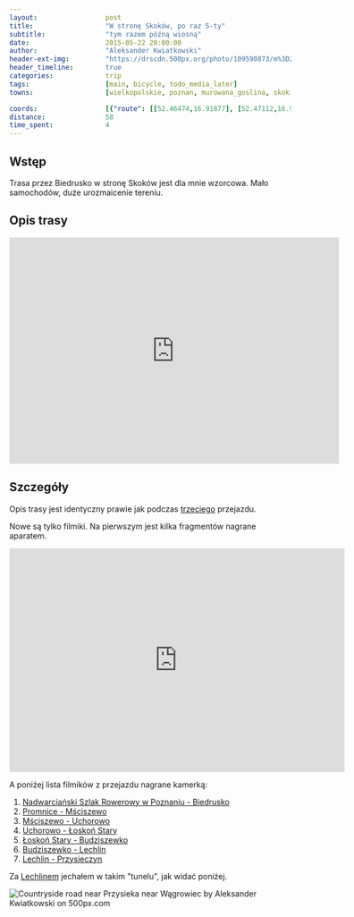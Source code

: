 ```yaml
---
layout:                 post
title:                  "W stronę Skoków, po raz 5-ty"
subtitle:               "tym razem późną wiosną"
date:                   2015-05-22 20:00:00
author:                 "Aleksander Kwiatkowski"
header-ext-img:         "https://drscdn.500px.org/photo/109590873/m%3D2048/12ec5971be3cf02991283eaf6fb1fc55"
header_timeline:        true
categories:             trip
tags:                   [main, bicycle, todo_media_later]
towns:                  [wielkopolskie, poznan, murowana_goslina, skoki, wagrowiec]

coords:                 [{"route": [[52.46474,16.91877], [52.47112,16.96598], [52.48105,16.96924], [52.50373,16.95774], [52.53047,16.94452], [52.54217,16.94572], [52.54039,16.95499], [52.54164,16.96589], [52.57660,16.96014], [52.58365,16.97182], [52.63670,16.94564], [52.65581,16.95834], [52.66290,17.05748], [52.69469,17.07052], [52.71393,17.09498], [52.70691,17.10906], [52.68517,17.14631], [52.67211,17.15343], [52.67450,17.16176]], "type": "bicycle"}, {"route": [[52.71441,17.13766], [52.72886,17.12967], [52.72995,17.13191], [52.75479,17.13800], [52.75043,17.14813], [52.75157,17.18366]], "type": "bicycle"}]
distance:               58
time_spent:             4
---
```


[vimeo-dslr]:          https://vimeo.com/128642299
[vimeo-1]:             https://vimeo.com/128729512  
[vimeo-2]:             https://vimeo.com/128740318
[vimeo-3]:             https://vimeo.com/128823587
[vimeo-4]:             https://vimeo.com/128928585
[vimeo-5]:             https://vimeo.com/129147135
[vimeo-6]:             https://vimeo.com/129156464
[vimeo-7]:             https://vimeo.com/129363482

[wiki-lechlin]:        https://pl.wikipedia.org/wiki/Lechlin

Wstęp
-----

Trasa przez Biedrusko w stronę Skoków jest dla mnie wzorcowa. Mało samochodów, duże urozmaicenie tereniu.


Opis trasy
----------

<iframe height='405' width='590' frameborder='0' allowtransparency='true' scrolling='no' src='https://www.strava.com/activities/309559947/embed/b10da920ac1fe7c98e876f0b354c1facee465651'></iframe>

Szczegóły
---------

Opis trasy jest identyczny prawie jak podczas [trzeciego](/trip/2014/07/02/w-strone-skokow-po-raz-3-ci/)
przejazdu.

Nowe są tylko filmiki. Na pierwszym jest kilka fragmentów nagrane aparatem.

<div class="vimeo"><iframe src='http://player.vimeo.com/video/128642299' width="600" height="400" frameborder="0" webkitAllowFullScreen mozallowfullscreen allowFullScreen> </iframe></div>

A poniżej lista filmików z przejazdu nagrane kamerką:

1. [Nadwarciański Szlak Rowerowy w Poznaniu - Biedrusko][vimeo-1]
2. [Promnice - Mściszewo][vimeo-2]
3. [Mściszewo - Uchorowo][vimeo-3]
4. [Uchorowo - Łoskoń Stary][vimeo-4]
5. [Łoskoń Stary - Budziszewko][vimeo-5]
6. [Budziszewko - Lechlin][vimeo-6]
7. [Lechlin - Przysieczyn][vimeo-7]

Za [Lechlinem][wiki-lechlin] jechałem w takim "tunelu", jak widać poniżej.

<div class='pixels-photo'>
  <p>
    <img src='https://drscdn.500px.org/photo/112587369/m%3D900/90331a8299adf43985872b935774921f' alt='Countryside road near Przysieka near Wągrowiec by Aleksander Kwiatkowski on 500px.com'>
  </p>
  <a href='https://500px.com/photo/112587369/countryside-road-near-przysieka-near-w%C4%85growiec-by-aleksander-kwiatkowski' alt='Countryside road near Przysieka near Wągrowiec by Aleksander Kwiatkowski on 500px.com'></a>
</div>
<script type='text/javascript' src='https://500px.com/embed.js'></script>
